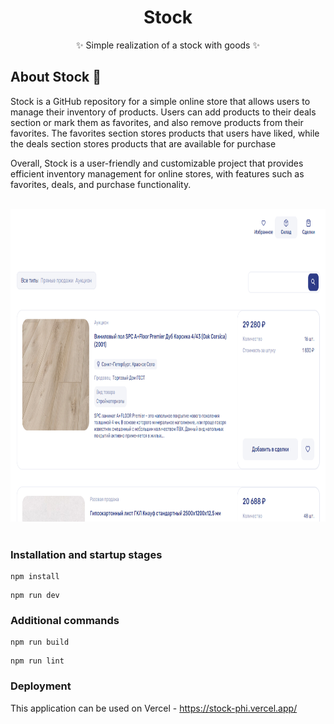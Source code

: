 <div align="center">

# Stock

✨ Simple realization of a stock with goods ✨

</div>

## About Stock 📰

Stock is a GitHub repository for a simple online store that allows users to manage their inventory of products. Users can add products to their deals section or mark them as favorites, and also remove products from their favorites. The favorites section stores products that users have liked, while the deals section stores products that are available for purchase

Overall, Stock is a user-friendly and customizable project that provides efficient inventory management for online stores, with features such as favorites, deals, and purchase functionality.

</br>
<div align="center">
  <img height="500px" src="public/Stock.png" />
</div>
</br>

### Installation and startup stages
```
npm install
```
```
npm run dev
```

### Additional commands
```
npm run build
```
```
npm run lint
```


### Deployment
This application can be used on Vercel - https://stock-phi.vercel.app/
